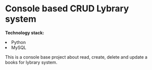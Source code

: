 <h1><b>Console based CRUD Lybrary system</b></h1>

<b>Technology stack:</b>

<li>Python</li>
<li>MySQL</li>

<p>This is a console base project about read, create, delete and update a books for lybrary system.</p>
